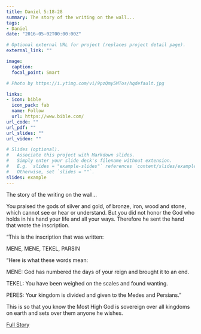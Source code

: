 ```yaml
---
title: Daniel 5:18-28
summary: The story of the writing on the wall...
tags:
- Daniel
date: "2016-05-02T00:00:00Z"

# Optional external URL for project (replaces project detail page).
external_link: ""

image:
  caption: 
  focal_point: Smart

# Photo by https://i.ytimg.com/vi/9pzQmy5MTos/hqdefault.jpg

links:
- icon: bible
  icon_pack: fab
  name: Follow
  url: https://www.bible.com/
url_code: ""
url_pdf: ""
url_slides: ""
url_video: ""

# Slides (optional).
#   Associate this project with Markdown slides.
#   Simply enter your slide deck's filename without extension.
#   E.g. `slides = "example-slides"` references `content/slides/example-slides.md`.
#   Otherwise, set `slides = ""`.
slides: example
---
```


The story of the writing on the wall...

You praised the gods of silver and gold, of bronze, iron, wood and stone, which cannot see or hear or understand. But you did not honor the God who holds in his hand your life and all your ways. Therefore he sent the hand that wrote the inscription.


“This is the inscription that was written:


MENE, MENE, TEKEL, PARSIN


“Here is what these words mean:


MENE: God has numbered the days of your reign and brought it to an end.

TEKEL: You have been weighed on the scales and found wanting.

PERES: Your kingdom is divided and given to the Medes and Persians.”

This is so that you know the Most High God is sovereign over all kingdoms on earth and sets over them anyone he wishes. 

[Full Story](https://www.bible.com/bible/111/DAN.5.NIV)